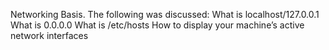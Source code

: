 Networking Basis.
The following was discussed:
What is localhost/127.0.0.1
What is 0.0.0.0
What is /etc/hosts
How to display your machine’s active network interfaces